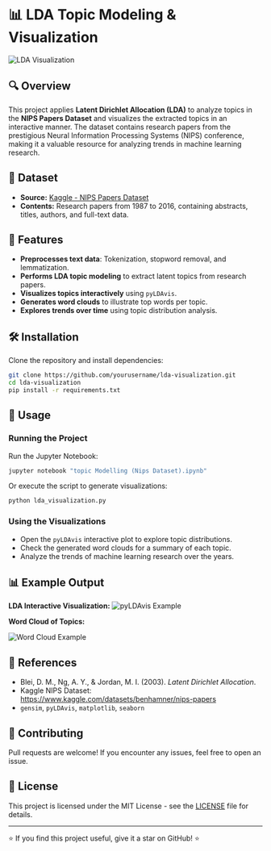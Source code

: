 # 📊 LDA Topic Modeling & Visualization

![LDA Visualization](https://miro.medium.com/max/1200/1*q-7AbUncfYb5bbHe4T3P3g.png)

## 🔍 Overview
This project applies **Latent Dirichlet Allocation (LDA)** to analyze topics in the **NIPS Papers Dataset** and visualizes the extracted topics in an interactive manner. The dataset contains research papers from the prestigious Neural Information Processing Systems (NIPS) conference, making it a valuable resource for analyzing trends in machine learning research.

## 📌 Dataset
- **Source:** [Kaggle - NIPS Papers Dataset](https://www.kaggle.com/datasets/benhamner/nips-papers?resource=download)
- **Contents:** Research papers from 1987 to 2016, containing abstracts, titles, authors, and full-text data.

## 🚀 Features
- **Preprocesses text data**: Tokenization, stopword removal, and lemmatization.
- **Performs LDA topic modeling** to extract latent topics from research papers.
- **Visualizes topics interactively** using `pyLDAvis`.
- **Generates word clouds** to illustrate top words per topic.
- **Explores trends over time** using topic distribution analysis.

## 🛠 Installation
Clone the repository and install dependencies:

```bash
git clone https://github.com/yourusername/lda-visualization.git
cd lda-visualization
pip install -r requirements.txt
```

## 📜 Usage
### Running the Project
Run the Jupyter Notebook:

```bash
jupyter notebook "topic Modelling (Nips Dataset).ipynb"
```

Or execute the script to generate visualizations:

```bash
python lda_visualization.py
```

### Using the Visualizations
- Open the `pyLDAvis` interactive plot to explore topic distributions.
- Check the generated word clouds for a summary of each topic.
- Analyze the trends of machine learning research over the years.

## 📊 Example Output
**LDA Interactive Visualization:**
![pyLDAvis Example](https://github.com/user-attachments/assets/9aad95fd-1193-4099-a6d9-8b82eeab3be1)

**Word Cloud of Topics:**

![Word Cloud Example](https://github.com/user-attachments/assets/9c8b370f-8a22-4767-9fb8-82238b69ace3)


## 📖 References
- Blei, D. M., Ng, A. Y., & Jordan, M. I. (2003). *Latent Dirichlet Allocation*.
- Kaggle NIPS Dataset: https://www.kaggle.com/datasets/benhamner/nips-papers
- `gensim`, `pyLDAvis`, `matplotlib`, `seaborn`

## 🤝 Contributing
Pull requests are welcome! If you encounter any issues, feel free to open an issue.

## 📜 License
This project is licensed under the MIT License - see the [LICENSE](LICENSE) file for details.

---
⭐ If you find this project useful, give it a star on GitHub! ⭐
